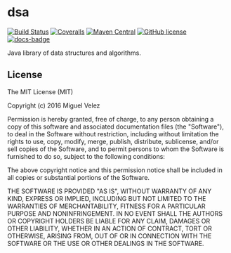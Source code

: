 # dsa

[![Build Status](https://travis-ci.org/mijecu25/dsa.svg?branch=develop)](https://travis-ci.org/mijecu25/dsa)
[![Coveralls](https://img.shields.io/coveralls/mijecu25/dsa.svg?branch=develop)](https://coveralls.io/github/mijecu25/dsa?branch=develop)
[![Maven Central](https://maven-badges.herokuapp.com/maven-central/com.mijecu25/dsa/badge.svg)](http://search.maven.org/#search%7Cga%7C1%7Ca%3A%22dsa%22)
[![GitHub license](https://img.shields.io/badge/license-MIT-blue.svg)](https://raw.githubusercontent.com/mijecu25/dsa/develop/LICENSE)
[![docs-badge](https://img.shields.io/badge/API-docs-blue.svg)](http://www.mijecu25.com/software/dsa/)

Java library of data structures and algorithms.

## License

The MIT License (MIT)

Copyright (c) 2016 Miguel Velez

Permission is hereby granted, free of charge, to any person obtaining a copy
of this software and associated documentation files (the "Software"), to deal
in the Software without restriction, including without limitation the rights
to use, copy, modify, merge, publish, distribute, sublicense, and/or sell
copies of the Software, and to permit persons to whom the Software is
furnished to do so, subject to the following conditions:

The above copyright notice and this permission notice shall be included in all
copies or substantial portions of the Software.

THE SOFTWARE IS PROVIDED "AS IS", WITHOUT WARRANTY OF ANY KIND, EXPRESS OR
IMPLIED, INCLUDING BUT NOT LIMITED TO THE WARRANTIES OF MERCHANTABILITY,
FITNESS FOR A PARTICULAR PURPOSE AND NONINFRINGEMENT. IN NO EVENT SHALL THE
AUTHORS OR COPYRIGHT HOLDERS BE LIABLE FOR ANY CLAIM, DAMAGES OR OTHER
LIABILITY, WHETHER IN AN ACTION OF CONTRACT, TORT OR OTHERWISE, ARISING FROM,
OUT OF OR IN CONNECTION WITH THE SOFTWARE OR THE USE OR OTHER DEALINGS IN THE
SOFTWARE.
